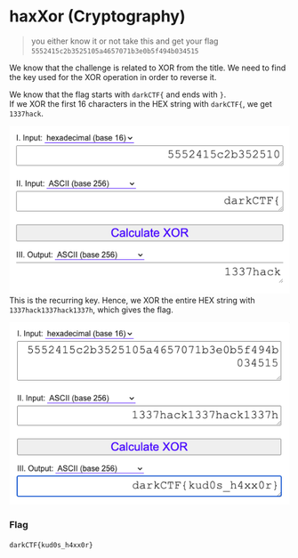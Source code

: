 # haxXor (Cryptography)  
  
  
> you either know it or not take this and get your flag  
> `5552415c2b3525105a4657071b3e0b5f494b034515`  
  
  
We know that the challenge is related to XOR from the title. We need to find the key used for the XOR operation in order to reverse it.  
  
We know that the flag starts with `darkCTF{` and ends with `}`.  
If we XOR the first 16 characters in the HEX string with `darkCTF{`, we get `1337hack`.  
  
![key check](https://github.com/EnigmaEnvoy/2020-CTF-Writeups/blob/master/Dark%20CTF/HaxXor/key_check.png)  
This is the recurring key. Hence, we XOR the entire HEX string with `1337hack1337hack1337h`, which gives the flag.  
  
![solution](https://github.com/EnigmaEnvoy/2020-CTF-Writeups/blob/master/Dark%20CTF/HaxXor/solution.png)  
  
  
### Flag
`darkCTF{kud0s_h4xx0r}`
